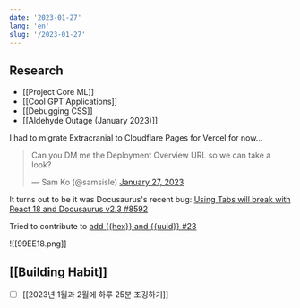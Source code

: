 ```yaml
---
date: '2023-01-27'
lang: 'en'
slug: '/2023-01-27'
---
```


## Research

- [[Project Core ML]]
- [[Cool GPT Applications]]
- [[Debugging CSS]]
- [[Aldehyde Outage (January 2023)]]

I had to migrate Extracranial to Cloudflare Pages for Vercel for now...

<blockquote class="twitter-tweet"><p lang="en" dir="ltr">Can you DM me the Deployment Overview URL so we can take a look?</p>&mdash; Sam Ko (@samsisle) <a href="https://twitter.com/samsisle/status/1619009653408681984?ref_src=twsrc%5Etfw">January 27, 2023</a></blockquote> <script async src="https://platform.twitter.com/widgets.js" charset="utf-8"></script>

It turns out to be it was Docusaurus's recent bug: [Using Tabs will break with React 18 and Docusaurus v2.3 #8592](https://github.com/facebook/docusaurus/issues/8592)

Tried to contribute to [add {{hex}} and {{uuid}} #23](https://github.com/reorx/obsidian-paste-image-rename/pull/23)

![[99EE18.png]]

## [[Building Habit]]

- [ ] [[2023년 1월과 2월에 하루 25분 조깅하기]]
